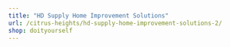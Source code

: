 ```yaml
---
title: "HD Supply Home Improvement Solutions"
url: /citrus-heights/hd-supply-home-improvement-solutions-2/
shop: doityourself
---
```

